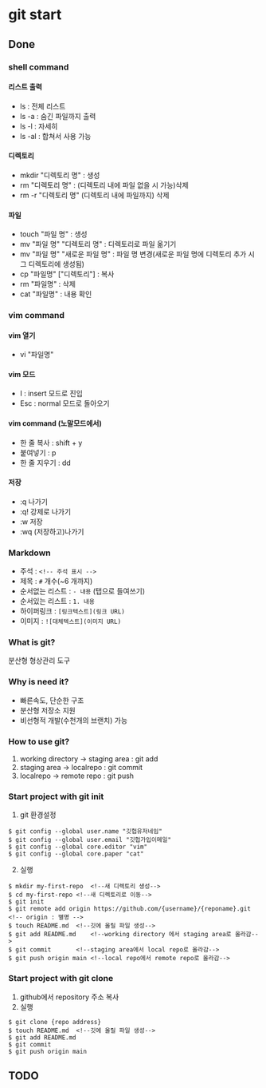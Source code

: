 # git start

## Done
### shell command
#### 리스트 출력
- ls : 전체 리스트
- ls -a : 숨긴 파일까지 출력
- ls -l : 자세히
- ls -al : 합쳐서 사용 가능
#### 디렉토리
- mkdir "디렉토리 명" : 생성
- rm "디렉토리 명" : (디렉토리 내에 파일 없을 시 가능)삭제
- rm -r "디렉토리 명" (디렉토리 내에 파일까지) 삭제

#### 파일
- touch "파일 명" : 생성
- mv "파일 명" "디렉토리 명" : 디렉토리로 파일 옮기기
- mv "파일 명" "새로운 파일 명" : 파일 명 변경(새로운 파일 명에 디렉토리 추가 시 그 디렉토리에 생성됨) 
- cp "파일명" ["디렉토리"] : 복사
- rm "파일명" : 삭제
- cat "파일명" : 내용 확인

### vim command
#### vim 열기
- vi "파일명"

#### vim 모드
- I : insert 모드로 진입
- Esc : normal 모드로 돌아오기

#### vim command (노말모드에서)
- 한 줄 복사 : shift + y
- 붙여넣기 : p
- 한 줄 지우기 : dd

#### 저장
- :q  나가기
- :q!  강제로 나가기
- :w  저장
- :wq  (저장하고)나가기

### Markdown
- 주석 : `<!-- 주석 표시 -->`
- 제목 : `#` 개수(~6 개까지)
- 순서없는 리스트 : `- 내용` (탭으로 들여쓰기)
- 순서있는 리스트 : `1. 내용`
- 하이퍼링크 : `[링크텍스트](링크 URL)`
- 이미지 : `![대체텍스트](이미지 URL)`

### What is git?
분산형 형상관리 도구

### Why is need it?
- 빠른속도, 단순한 구조
- 분산형 저장소 지원
- 비선형적 개발(수천개의 브랜치) 가능

### How to use git?
1. working directory -> staging area : git add
2. staging area -> localrepo : git commit
3. localrepo -> remote repo : git push

### Start project with git init
1. git 환경설정
 ```shell
 $ git config --global user.name "깃헙유저네임"
 $ git config --global user.email "깃헙가입이메일"
 $ git config --global core.editor "vim"
 $ git config --global core.paper "cat"
 ```
2. 실행
 ```shell
 $ mkdir my-first-repo	<!--새 디렉토리 생성-->
 $ cd my-first-repo	<!--새 디렉토리로 이동-->
 $ git init
 $ git remote add origin https://github.com/{username}/{reponame}.git	<!-- origin : 별명 -->
 $ touch README.md	<!--깃에 올릴 파일 생성-->
 $ git add README.md	<!--working directory 에서 staging area로 올라감-->
 $ git commit		<!--staging area에서 local repo로 올라감-->
 $ git push origin main	<!--local repo에서 remote repo로 올라감-->
 ```

### Start project with git clone
1. github에서 repository 주소 복사
2. 실행
 ```shell
 $ git clone {repo address}
 $ touch README.md	<!--깃에 올릴 파일 생성-->
 $ git add README.md
 $ git commit
 $ git push origin main
 ```

## TODO
